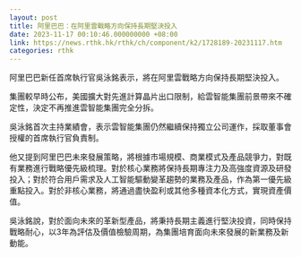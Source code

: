 ```yaml
---
layout: post
title: 阿里巴巴：在阿里雲戰略方向保持長期堅決投入
date: 2023-11-17 00:10:46.000000000 +08:00
link: https://news.rthk.hk/rthk/ch/component/k2/1728189-20231117.htm
categories: rthk
---
```


阿里巴巴新任首席執行官吳泳銘表示，將在阿里雲戰略方向保持長期堅決投入。

集團較早時公布，美國擴大對先進計算晶片出口限制，給雲智能集團前景帶來不確定性，決定不再推進雲智能集團完全分拆。

吳泳銘首次主持業績會，表示雲智能集團仍然繼續保持獨立公司運作，採取董事會授權的首席執行官負責制。

他又提到阿里巴巴未來發展策略，將根據市場規模、商業模式及產品競爭力，對既有業務進行戰略優先級梳理。對於核心業務將保持長期專注力及高強度資源及研發投入；對於符合用戶需求及人工智能驅動變革趨勢的業務及產品，作為第一優先級重點投入。對於非核心業務，將通過盡快盈利或其他多種資本化方式，實現資產價值。

吳泳銘說，對於面向未來的革新型產品，將秉持長期主義進行堅決投資，同時保持戰略耐心，以3年為評估及價值檢驗周期，為集團培育面向未來發展的新業務及新動能。
